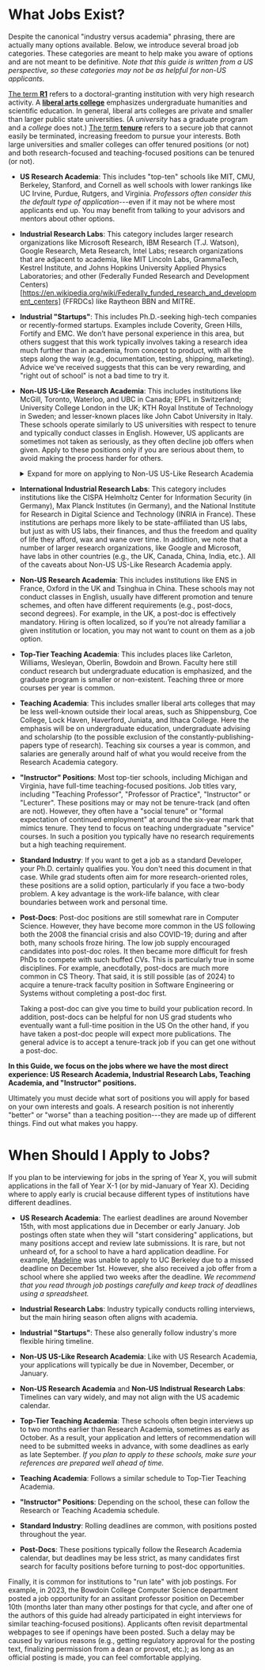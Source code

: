 # What Jobs Exist?

Despite the canonical "industry versus academia" phrasing, there are
actually many options available. Below, we introduce several broad job
categories. These categories are meant to help make you aware of options
and are not meant to be definitive. 
*Note that this guide is written from a US perspective, so 
these categories may not be as helpful for non-US 
applicants.*

[The term **R1**](https://en.wikipedia.org/wiki/List_of_research_universities_in_the_United_States) refers to a doctoral-granting 
institution with very high research activity. 
A [**liberal arts college**](https://en.wikipedia.org/wiki/Liberal_arts_college) emphasizes undergraduate humanities and
scientific education. In general, liberal arts colleges are private and smaller than larger public state universities. 
(A <i>university</i> has a graduate program and a <i>college</i> does not.)
[The term **tenure**](https://en.wikipedia.org/wiki/Academic_tenure) refers to a secure job that cannot easily be terminated,
increasing freedom to pursue your interests. Both large universities and smaller colleges can offer tenured positions
(or not) and both research-focused and teaching-focused positions can be tenured (or not). 


- **US Research Academia**: This includes "top-ten" schools like MIT,
  CMU, Berkeley, Stanford, and Cornell as well schools with lower rankings 
  like UC Irvine, Purdue, Rutgers, and Virginia. *Professors often consider 
  this the default type of application*---even if it may not be where most applicants end up.
  You may benefit from talking to your advisors and mentors about other options. 

- **Industrial Research Labs**: This category includes
  larger research organizations like Microsoft Research, IBM
  Research (T.J. Watson), Google Research,  Meta Research, Intel Labs;
  research organizations that are adjacent to academia, like
  MIT Lincoln Labs, GrammaTech, Kestrel Institute, and Johns Hopkins
  University Applied Physics Laboratories;
  and other
  (Federally Funded 
  Research and Development Centers)[https://en.wikipedia.org/wiki/Federally_funded_research_and_development_centers] (FFRDCs) like Raytheon BBN and MITRE.

- **Industrial "Startups"**: This includes Ph.D.-seeking high-tech
  companies or recently-formed startups. Examples
  include Coverity, Green Hills, Fortify and EMC. 
  We don’t have personal experience in this area, but others suggest
  that this work typically involves taking a research idea much further 
  than in academia, from concept to product, with all the steps along 
  the way (e.g., documentation, testing, shipping, marketing). Advice 
  we've received suggests that this can be very rewarding, and "right 
  out of school" is not a bad time to try it.

- **Non-US US-Like Research Academia**: This includes institutions like McGill, Toronto,
  Waterloo, and UBC in Canada; EPFL in Switzerland; University College London
  in the UK;
  KTH Royal Institute of Technology in Sweden; 
  and lesser-known places like
  John Cabot University in Italy. These schools operate similarly to US 
  universities with respect to tenure and typically conduct classes in 
  English. However, US applicants are sometimes not taken as 
  seriously, as they often decline job offers when given. 
  Apply to these positions only if you are serious about them, to avoid 
  making the process harder for others. 
  <!--The trick here is that they tend not to take US applicants seriously. US
  applicants typically tend (for whatever reason -- picking the known over the
  unknown, staying close to family, trying to use such places as safety schools,
  etc.) not to accept jobs even when they are offered. You should only apply for 
  non-US positions if you're serious about them. You're making it harder for 
  everyone else otherwise.-->
	<details>
	<summary>Expand for more on applying to Non-US US-Like Research Academia</summary>
  <p>When applying to these institutions, it's important to convey
  why they should take your application seriously. We recommend including a few sentences in your cover letter and research
  statement explicitly stating why you really want to go there (e.g., you speak the local language, have family
  there, or are not tied to the US). Also emphasize these points during 
  phone calls and interviews. For example, [Claire](/grad-job-guide/about#authors)'s Francophone 
  background and fluency in French were relevant in Canada, even outside 
  Quebec.</p>
  
  <p>If granted an interview, familiarize yourself with the country's 
  basic political and geographical details (e.g., the name
  of the current prime minister, or all of the provinces of the country 
  in question). If you are offered a position, ask about immigration 
  assistance and support for you and your spouse (if applicable).  
  The school will have experience with these issues and can be quite
  helpful.  It is also legitimate to ask about differences between 
  academic systems.  For example, salaries in Canada are 12-month, not 
  9; tenure is decided
  at 5 years, not 6; and the funding system is almost entirely different as
  compared to the States.</p>
  
  <p>One more word on applying to Canada: Computer Science (CS) and Electrical and Computer Engineering (ECE) departments are often 
  interchangeable for Software Engineering applicants. Apply to both, 
  but be aware that relationships between the two departments vary by 
  school. All schools will tell you that they
  get along capitally, especially as compared to all other schools, which are
  plagued by infighting and competition.</p></details>

- **International Industrial Research Labs**:
  This category includes institutions like the 
  CISPA Helmholtz Center for Information Security (in Germany),
  Max Planck Institutes (in Germany), 
  and the 
  National Institute for Research in Digital Science and Technology (INRIA in France).
  These institutions are perhaps more likely to be state-affiliated than US labs,
  but just as with US labs, their finances, and thus the freedom and quality of
  life they afford, wax and wane over time. 
  In addition, we note that a number of larger research organizations, like Google and Microsoft,
  have labs in other countries (e.g., the UK, Canada, China, India, etc.).
  All of the caveats about Non-US US-Like Research Academia apply. 

- **Non-US Research Academia**: This includes institutions like ENS in
  France, Oxford in the UK and Tsinghua in China. These schools may not
  conduct classes in English, usually have different promotion and tenure
  schemes, and often have different requirements (e.g., post-docs, 
  second degrees). For example, in the UK, a post-doc is effectively 
  mandatory. Hiring is often localized, so if you’re not already 
  familiar a given institution or location, you may not want to count on 
  them as a job option.
   
- **Top-Tier Teaching Academia**: This includes places like Carleton,
  Williams, Wesleyan, Oberlin, Bowdoin and Brown. Faculty here still conduct research
  but undergraduate education is emphasized, and the graduate program is smaller or non-existent. 
  Teaching three or more courses per year is common. 

- **Teaching Academia**: This includes smaller liberal arts colleges 
  that may be less well-known outside their local areas, such as 
  Shippensburg, Coe College, 
  Lock Haven, Haverford, Juniata, and Ithaca College. Here 
  the emphasis will be on undergraduate education,
  undergraduate advising and scholarship (to the possible exclusion of the
  constantly-publishing-papers type of research). Teaching six courses a year
  is common, and salaries are generally around half of what you
  would receive from the Research Academia category. 

- **"Instructor" Positions**: Most top-tier schools, including Michigan
  and Virginia, have full-time teaching-focused positions.
  Job titles vary, including "Teaching Professor", "Professor of Practice",
  "Instructor" or "Lecturer". 
  These positions may or may not be tenure-track (and often are not). 
  However, they often have a "social tenure" or "formal expectation of continued 
  employment" at around the six-year mark that mimics tenure. They tend to
  focus on teaching undergraduate "service" courses. 
  In such a position you typically have no
  research requirements but a high teaching requirement.
  <!--If you are interested in one, we recommend you reach out to
  the teaching-focused instructors faculty at your university.-->

- **Standard Industry**: If you want to get a job as a standard
  Developer, your Ph.D. certainly qualifies you. You don't need
  this document in that case. While grad students often aim for more 
  research-oriented roles, these positions are a solid option, 
  particularly if you face a two-body problem. A key advantage is the 
  work-life balance, with clear boundaries between work and personal 
  time.

- **Post-Docs**: Post-doc positions are still somewhat rare in Computer 
  Science. However, they have become 
  more common in the US following both the 2008 the financial crisis and 
  also COVID-19; during and after both, many schools froze hiring. 
  The low job supply encouraged
  candidates into post-doc roles. It then became more
  difficult for fresh PhDs to compete with such buffed CVs.
  This is particularly true in some disciplines. For example, anecdotally, post-docs are much more
  common in CS Theory. That said, it is
  still possible (as of 2024) to acquire a tenure-track faculty position in Software Engineering or
  Systems without completing a post-doc first. 
  
  Taking a post-doc can give you time to build your publication record. 
  In addition, post-docs can be helpful
  for non US grad students who eventually want a full-time position in 
  the US On the other hand, if you have taken a post-doc
  people will expect more publications. The general advice is to accept 
  a tenure-track job if you can get one without a post-doc.

**In this Guide, we focus on the jobs where we have the
most direct experience: US Research Academia, Industrial Research Labs,
Teaching Academia, and "Instructor" positions.**


Ultimately you must decide what sort of positions you will apply for based on your own interests and goals. <span class="highlight">A research position is not inherently "better" or "worse" than a
teaching position---they are made up of different things. Find out what
makes you happy.</span>


# When Should I Apply to Jobs?

If you plan to be interviewing for jobs in the spring of Year X, you 
will submit applications in the fall of Year X-1 (or by mid-January of 
Year X). Deciding where to apply early is crucial because different 
types of institutions have different deadlines.

- **US Research Academia**:  The earliest deadlines are around November 15th, 
  with most applications due in December or early January. 
  Job postings often state when they will "start considering" applications, but 
  many positions accept and review late submissions. 
  It is rare, but not unheard of, for a school to have a hard application
  deadline. For example, [Madeline](/grad-job-guide/about#authors) was unable to apply to UC Berkeley due to a 
  missed deadline on December 1st. However, she also received a job offer from 
  a school where she applied
  two weeks after the deadline. *We recommend that you read through job postings
  carefully and keep track of deadlines using a spreadsheet.*

- **Industrial Research Labs**: Industry typically conducts rolling interviews, 
  but the main hiring season often aligns with academia. 

- **Industrial "Startups"**: These also generally follow industry's
  more flexible hiring timeline.

- **Non-US US-Like Research Academia**: Like with US Research Academia, 
  your applications will typically be due in November, December, or January.

- **Non-US Research Academia** and **Non-US Indistrual Research Labs**: Timelines can vary widely, and may not
  align with the US academic calendar.

- **Top-Tier Teaching Academia**: These schools often begin interviews up to 
  two months earlier than Research Academia, sometimes as early as October. As 
  a result, your application and letters of recommendation will need to be 
  submitted weeks in advance, with some deadlines as early as late September. 
  *If you plan to apply to these schools, make sure your references are 
  prepared well ahead of time.*

- **Teaching Academia**: Follows a similar schedule to Top-Tier Teaching
  Academia.

- **"Instructor" Positions**: Depending on the school, these can follow the
  Research or Teaching Academia schedule.

- **Standard Industry**: Rolling deadlines are common, with positions posted 
  throughout the year.

- **Post-Docs**: These positions typically follow the Research Academia 
  calendar, but deadlines may be less strict, as many candidates first search 
  for faculty positions before turning to post-doc opportunities.

Finally, it is common for institutions to "run late" with job postings.
For example, in 2023, the Bowdoin College Computer Science department posted a job
opportunity for an assitant professor position on December 10th
(months later than many other postings for that cycle, and after one of the
authors of this guide had already participated in eight interviews for
similar teaching-focused positions). Applicants
often revisit departmental webpages to see if openings have been posted. 
Such a delay may be caused by various reasons (e.g., getting 
regulatory approval for the posting text, finalizing permission from
a dean or provost, etc.); as long as an official posting is made, you
can feel comfortable applying. 

